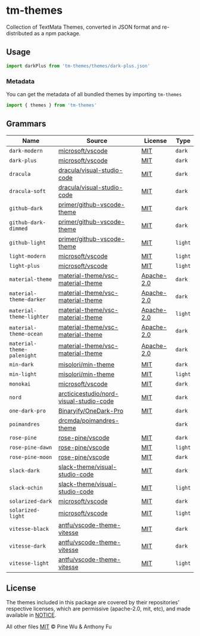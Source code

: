 # tm-themes

Collection of TextMata Themes, converted in JSON format and re-distributed as a npm package.

## Usage

```ts
import darkPlus from 'tm-themes/themes/dark-plus.json'
```

### Metadata

You can get the metadata of all bundled themes by importing `tm-themes`

```ts
import { themes } from 'tm-themes'
```

## Grammars

<!--list-start-->
| Name | Source | License | Type |
| ---- | ------ | ------- | ---- |
| `dark-modern` | [microsoft/vscode](https://github.com/microsoft/vscode/blob/fffda8e1feb468b621bf245a0f47c61976bf1fff/extensions/theme-defaults/themes/dark_modern.json) | [MIT](https://raw.githubusercontent.com/microsoft/vscode/main/LICENSE.txt) | `dark` |
| `dark-plus` | [microsoft/vscode](https://github.com/microsoft/vscode/blob/fffda8e1feb468b621bf245a0f47c61976bf1fff/extensions/theme-defaults/themes/dark_plus.json) | [MIT](https://raw.githubusercontent.com/microsoft/vscode/main/LICENSE.txt) | `dark` |
| `dracula` | [dracula/visual-studio-code](https://github.com/dracula/visual-studio-code/blob/e475d548db27773fa0004b252c0a4701f187fb7e/src/dracula.yml) | [MIT](https://raw.githubusercontent.com/dracula/visual-studio-code/master/LICENSE) | `dark` |
| `dracula-soft` | [dracula/visual-studio-code](https://github.com/dracula/visual-studio-code/blob/e475d548db27773fa0004b252c0a4701f187fb7e/src/dracula.yml) | [MIT](https://raw.githubusercontent.com/dracula/visual-studio-code/master/LICENSE) | `dark` |
| `github-dark` | [primer/github-vscode-theme](https://github.com/primer/github-vscode-theme/blob/38b50d41bdc6b190b7351e220956af043221d763/src/theme.js) | [MIT](https://raw.githubusercontent.com/primer/github-vscode-theme/main/LICENSE) | `dark` |
| `github-dark-dimmed` | [primer/github-vscode-theme](https://github.com/primer/github-vscode-theme/blob/38b50d41bdc6b190b7351e220956af043221d763/src/theme.js) | [MIT](https://raw.githubusercontent.com/primer/github-vscode-theme/main/LICENSE) | `dark` |
| `github-light` | [primer/github-vscode-theme](https://github.com/primer/github-vscode-theme/blob/38b50d41bdc6b190b7351e220956af043221d763/src/theme.js) | [MIT](https://raw.githubusercontent.com/primer/github-vscode-theme/main/LICENSE) | `light` |
| `light-modern` | [microsoft/vscode](https://github.com/microsoft/vscode/blob/fffda8e1feb468b621bf245a0f47c61976bf1fff/extensions/theme-defaults/themes/light_modern.json) | [MIT](https://raw.githubusercontent.com/microsoft/vscode/main/LICENSE.txt) | `light` |
| `light-plus` | [microsoft/vscode](https://github.com/microsoft/vscode/blob/fffda8e1feb468b621bf245a0f47c61976bf1fff/extensions/theme-defaults/themes/light_plus.json) | [MIT](https://raw.githubusercontent.com/microsoft/vscode/main/LICENSE.txt) | `light` |
| `material-theme` | [material-theme/vsc-material-theme](https://github.com/material-theme/vsc-material-theme/blob/9c1313579cecdd377fc475ccf108da6402216745/src/material.theme.config.ts) | [Apache-2.0](https://raw.githubusercontent.com/material-theme/vsc-material-theme/main/LICENSE) | `dark` |
| `material-theme-darker` | [material-theme/vsc-material-theme](https://github.com/material-theme/vsc-material-theme/blob/9c1313579cecdd377fc475ccf108da6402216745/src/material.theme.config.ts) | [Apache-2.0](https://raw.githubusercontent.com/material-theme/vsc-material-theme/main/LICENSE) | `dark` |
| `material-theme-lighter` | [material-theme/vsc-material-theme](https://github.com/material-theme/vsc-material-theme/blob/9c1313579cecdd377fc475ccf108da6402216745/src/material.theme.config.ts) | [Apache-2.0](https://raw.githubusercontent.com/material-theme/vsc-material-theme/main/LICENSE) | `light` |
| `material-theme-ocean` | [material-theme/vsc-material-theme](https://github.com/material-theme/vsc-material-theme/blob/9c1313579cecdd377fc475ccf108da6402216745/src/material.theme.config.ts) | [Apache-2.0](https://raw.githubusercontent.com/material-theme/vsc-material-theme/main/LICENSE) | `dark` |
| `material-theme-palenight` | [material-theme/vsc-material-theme](https://github.com/material-theme/vsc-material-theme/blob/9c1313579cecdd377fc475ccf108da6402216745/src/material.theme.config.ts) | [Apache-2.0](https://raw.githubusercontent.com/material-theme/vsc-material-theme/main/LICENSE) | `dark` |
| `min-dark` | [misolori/min-theme](https://github.com/misolori/min-theme/blob/dd796c3f294daecfb7f10ed277ffdc30517d59cf/themes/min-dark.json) | [MIT](https://raw.githubusercontent.com/miguelsolorio/min-theme/master/LICENSE) | `dark` |
| `min-light` | [misolori/min-theme](https://github.com/misolori/min-theme/blob/dd796c3f294daecfb7f10ed277ffdc30517d59cf/themes/min-light.json) | [MIT](https://raw.githubusercontent.com/miguelsolorio/min-theme/master/LICENSE) | `light` |
| `monokai` | [microsoft/vscode](https://github.com/microsoft/vscode/blob/fffda8e1feb468b621bf245a0f47c61976bf1fff/extensions/theme-monokai/themes/monokai-color-theme.json) | [MIT](https://raw.githubusercontent.com/microsoft/vscode/main/LICENSE.txt) | `dark` |
| `nord` | [arcticicestudio/nord-visual-studio-code](https://github.com/arcticicestudio/nord-visual-studio-code/blob/8ead09822c02d0d49d0f764104505e5a34d3689f/themes/nord-color-theme.json) | [MIT](https://raw.githubusercontent.com/nordtheme/visual-studio-code/develop/license) | `dark` |
| `one-dark-pro` | [Binaryify/OneDark-Pro](https://github.com/Binaryify/OneDark-Pro/blob/0f37dcd4d02d71465ed0bc65c3829cbdfaa3fc5f/themes/OneDark-Pro.json) | [MIT](https://raw.githubusercontent.com/Binaryify/OneDark-Pro/master/LICENSE.txt) | `dark` |
| `poimandres` | [drcmda/poimandres-theme](https://github.com/drcmda/poimandres-theme/blob/a7b8ed96b2319d44b53f755bdc8f321deb69c729/themes/poimandres-color-theme.json) |  | `dark` |
| `rose-pine` | [rose-pine/vscode](https://github.com/rose-pine/vscode/blob/5a6d89246d58316802bf5c54bb83d6654ff6a1c5/themes/rose-pine-color-theme.json) | [MIT](https://raw.githubusercontent.com/rose-pine/vscode/main/license) | `dark` |
| `rose-pine-dawn` | [rose-pine/vscode](https://github.com/rose-pine/vscode/blob/5a6d89246d58316802bf5c54bb83d6654ff6a1c5/themes/rose-pine-dawn-color-theme.json) | [MIT](https://raw.githubusercontent.com/rose-pine/vscode/main/license) | `light` |
| `rose-pine-moon` | [rose-pine/vscode](https://github.com/rose-pine/vscode/blob/5a6d89246d58316802bf5c54bb83d6654ff6a1c5/themes/rose-pine-moon-color-theme.json) | [MIT](https://raw.githubusercontent.com/rose-pine/vscode/main/license) | `dark` |
| `slack-dark` | [slack-theme/visual-studio-code](https://github.com/slack-theme/visual-studio-code/blob/ae207bda0c2477fb609b21377ab0a7a40b1f4b0b/themes/dark-mode.json) | [MIT](https://raw.githubusercontent.com/slack-theme/visual-studio-code/master/License) | `dark` |
| `slack-ochin` | [slack-theme/visual-studio-code](https://github.com/slack-theme/visual-studio-code/blob/ae207bda0c2477fb609b21377ab0a7a40b1f4b0b/themes/ochin.json) | [MIT](https://raw.githubusercontent.com/slack-theme/visual-studio-code/master/License) | `light` |
| `solarized-dark` | [microsoft/vscode](https://github.com/microsoft/vscode/blob/fffda8e1feb468b621bf245a0f47c61976bf1fff/extensions/theme-solarized-dark/themes/solarized-dark-color-theme.json) | [MIT](https://raw.githubusercontent.com/microsoft/vscode/main/LICENSE.txt) | `dark` |
| `solarized-light` | [microsoft/vscode](https://github.com/microsoft/vscode/blob/fffda8e1feb468b621bf245a0f47c61976bf1fff/extensions/theme-solarized-light/themes/solarized-light-color-theme.json) | [MIT](https://raw.githubusercontent.com/microsoft/vscode/main/LICENSE.txt) | `light` |
| `vitesse-black` | [antfu/vscode-theme-vitesse](https://github.com/antfu/vscode-theme-vitesse/blob/b2a0afe97416cff8526763e7517d21631c456d19/themes/vitesse-black.json) | [MIT](https://raw.githubusercontent.com/antfu/vscode-theme-vitesse/main/LICENSE) | `dark` |
| `vitesse-dark` | [antfu/vscode-theme-vitesse](https://github.com/antfu/vscode-theme-vitesse/blob/b2a0afe97416cff8526763e7517d21631c456d19/themes/vitesse-dark.json) | [MIT](https://raw.githubusercontent.com/antfu/vscode-theme-vitesse/main/LICENSE) | `dark` |
| `vitesse-light` | [antfu/vscode-theme-vitesse](https://github.com/antfu/vscode-theme-vitesse/blob/b2a0afe97416cff8526763e7517d21631c456d19/themes/vitesse-light.json) | [MIT](https://raw.githubusercontent.com/antfu/vscode-theme-vitesse/main/LICENSE) | `light` |
<!--list-end-->

## License

The themes included in this package are covered by their repositories’ respective licenses, which are permissive (apache-2.0, mit, etc), and made available in [NOTICE](./NOTICE).

All other files [MIT](./LICENSE) © Pine Wu & Anthony Fu
